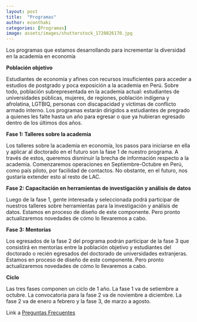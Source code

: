 ```yaml
---
layout: post
title:  "Programas"
author: econthaki
categories: [Programas]
image: assets/images/shutterstock_1720826170.jpg
---
```


Los programas que estamos desarrollando para incrementar la diversidad en la academia en economía

**Población objetivo**

Estudiantes de economía y afines con recursos insuficientes para acceder a estudios de postgrado y poca exposición a la academia en Perú. Sobre todo, población subrepresentada en la academia actual: estudiantes de universidades públicas, mujeres, de regiones, población indígena y afrolatina, LGTBIQ, personas con discapacidad y víctimas de conflicto armado interno. Los programas estarán dirigidos a estudiantes de pregrado a quienes les falte hasta un año para egresar o que ya hubieran egresado dentro de los últimos dos años.

**Fase 1: Talleres sobre la academia**

Los talleres sobre la academia en economía, los pasos para iniciarse en ella y aplicar al doctorado en el futuro son la fase 1 de nuestro programa. A través de estos, queremos disminuir la brecha de información respecto a la academia. Comenzaremos operaciones en Septiembre-Octubre en Perú, como país piloto, por facilidad de contactos. No obstante, en el futuro, nos gustaría extender esto al resto de LAC.

**Fase 2: Capacitación en herramientas de investigación y análisis de datos**

Luego de la fase 1, gente interesada y seleccionada podrá participar de nuestros talleres sobre herramientas para la investigación y análisis de datos. Estamos en proceso de diseño de este componente. Pero pronto actualizaremos novedades de cómo lo llevaremos a cabo.

**Fase 3: Mentorías**

Los egresados de la fase 2 del programa podrán participar de la fase 3 que consistirá en mentorías entre la población objetivo y estudiantes del doctorado o recién egresados del doctorado de universidades extranjeras. Estamos en proceso de diseño de este componente. Pero pronto actualizaremos novedades de cómo lo llevaremos a cabo.

**Ciclo**

Las tres fases componen un ciclo de 1 año. La fase 1 va de setiembre a octubre. La convocatoria para la fase 2 va de noviembre a diciembre. La fase 2 va de enero a febrero y la fase 3, de marzo a agosto.

Link a  [Preguntas Frecuentes][pregfreq-link]

[pregfreq-link]:   https://econthaki.github.io/recursos/2021/01/06/pregfreq.html

